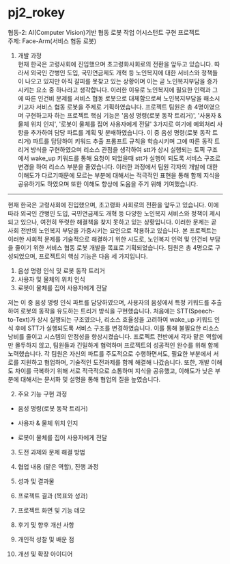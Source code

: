 # pj2_rokey

협동-2: AI(Computer Vision)기반 협동 로봇 작업 어시스턴트 구현 프로젝트<br>
주제: Face-Arm(서비스 협동 로봇)

1. 개발 과정<br>
현재 한국은 고령사회에 진입했으며 초고령화사회로의 전환을 앞두고 있습니다. 따라서 외국인 간병인 도입, 국민연금제도 개혁 등 노인복지에 대한 서비스와 정책들이 나오고 있지만 아직 갈피를 못찾고 있는 상황이며 이는 곧 노인복지부담을 증가시키는 요소 중 하나라고 생각합니다.
이러한 이유로 노인복지에 필요한 인력과 그에 따른 인건비 문제를 서비스 협동 로봇으로 대체함으로써 노인복지부담을 해소시키고자 서비스 협동 로봇을 주제로 기획하였습니다.
프로젝트 팀원은 총 4명이였으며 구현하고자 하는 프로젝트 핵심 기능은 '음성 명령(로봇 동작 트리거)', '사용자 & 물체 위치 인지', '로봇이 물체를 집어 사용자에게 전달' 3가지로 여기에 예외처리 사항을 추가하여 담당 파트를 계획 및 분배하였습니다.
이 중 음성 명령(로봇 동작 트리거) 파트를 담당하여 키워드 추출 프롬프트 규칙을 학습시키며 그에 따른 동작 트리거 방식을 구현하였으며 리소스 관점을 생각하여 stt가 상시 실행되는 토픽 구조에서 wake_up 키워드를 통해 요청이 되었을때 stt가 실행이 되도록 서비스 구조로 변경을 하여 리소스 부분을 줄였습니다.
이러한 과정에서 팀원 각자의 개발에 대한 이해도가 다르기때문에 모르는 부분에 대해서는 적극적인 표현을 통해 함께 지식을 공유하기도 하였으며 또한 이해도 향상에 도움을 주기 위해 기여했습니다.
---
현재 한국은 고령사회에 진입했으며, 초고령화 사회로의 전환을 앞두고 있습니다. 이에 따라 외국인 간병인 도입, 국민연금제도 개혁 등 다양한 노인복지 서비스와 정책이 제시되고 있으나, 여전히 뚜렷한 해결책을 찾지 못하고 있는 상황입니다. 이러한 문제는 곧 사회 전반의 노인복지 부담을 가중시키는 요인으로 작용하고 있습니다.
본 프로젝트는 이러한 사회적 문제를 기술적으로 해결하기 위한 시도로, 노인복지 인력 및 인건비 부담을 줄이기 위한 서비스 협동 로봇 개발을 목표로 기획되었습니다.
팀원은 총 4명으로 구성되었으며, 프로젝트의 핵심 기능은 다음 세 가지입니다.
  1. 음성 명령 인식 및 로봇 동작 트리거
  2. 사용자 및 물체의 위치 인식
  3. 로봇이 물체를 집어 사용자에게 전달<br>

저는 이 중 음성 명령 인식 파트를 담당하였으며, 사용자의 음성에서 특정 키워드를 추출하여 로봇의 동작을 유도하는 트리거 방식을 구현했습니다. 처음에는 STT(Speech-to-Text)가 상시 실행되는 구조였으나, 리소스 효율성을 고려하여 wake_up 키워드 인식 후에 STT가 실행되도록 서비스 구조를 변경하였습니다. 
이를 통해 불필요한 리소스 낭비를 줄이고 시스템의 안정성을 향상시켰습니다. 
프로젝트 전반에서 각자 맡은 역할에만 몰두하지 않고, 팀원들과 긴밀하게 협력하며 프로젝트의 성공적인 완수를 위해 함께 노력했습니다. 각 팀원은 자신의 파트를 주도적으로 수행하면서도, 필요한 부분에서 서로를 지원하고 협업하며, 기술적인 도전과제를 함께 해결해 나갔습니다. 또한, 개발 이해도 차이를 극복하기 위해 서로 적극적으로 소통하며 지식을 공유했고, 이해도가 낮은 부분에 대해서는 문서화 및 설명을 통해 협업의 질을 높였습니다.

2. 주요 기능 구현 과정

- 음성 명령(로봇 동작 트리거)
  
- 사용자 & 물체 위치 인지

- 로봇이 물체를 집어 사용자에게 전달

3. 도전 과제와 문제 해결 방법

4. 협업 내용 (맡은 역할), 진행 과정

5. 성과 및 결과물

6. 프로젝트 결과 (목표와 성과)

7. 프로젝트 화면 및 기능 데모

8. 후기 및 향후 개선 사항

9. 개인적 성찰 및 배운 점

10. 개선 및 확장 아이디어
